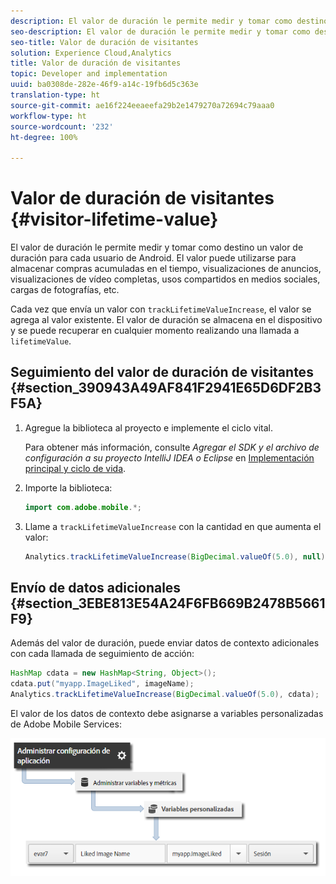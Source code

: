 ```yaml
---
description: El valor de duración le permite medir y tomar como destino un valor de duración para cada usuario de Android. El valor puede utilizarse para almacenar compras acumuladas en el tiempo, visualizaciones de anuncios, visualizaciones de vídeo completas, usos compartidos en medios sociales, cargas de fotografías, etc.
seo-description: El valor de duración le permite medir y tomar como destino un valor de duración para cada usuario de Android. El valor puede utilizarse para almacenar compras acumuladas en el tiempo, visualizaciones de anuncios, visualizaciones de vídeo completas, usos compartidos en medios sociales, cargas de fotografías, etc.
seo-title: Valor de duración de visitantes
solution: Experience Cloud,Analytics
title: Valor de duración de visitantes
topic: Developer and implementation
uuid: ba0308de-282e-46f9-a14c-19fb6d5c363e
translation-type: ht
source-git-commit: ae16f224eeaeefa29b2e1479270a72694c79aaa0
workflow-type: ht
source-wordcount: '232'
ht-degree: 100%

---
```



# Valor de duración de visitantes {#visitor-lifetime-value}

El valor de duración le permite medir y tomar como destino un valor de duración para cada usuario de Android. El valor puede utilizarse para almacenar compras acumuladas en el tiempo, visualizaciones de anuncios, visualizaciones de vídeo completas, usos compartidos en medios sociales, cargas de fotografías, etc.

Cada vez que envía un valor con `trackLifetimeValueIncrease`, el valor se agrega al valor existente. El valor de duración se almacena en el dispositivo y se puede recuperar en cualquier momento realizando una llamada a `lifetimeValue`.

## Seguimiento del valor de duración de visitantes {#section_390943A49AF841F2941E65D6DF2B3F5A}

1. Agregue la biblioteca al proyecto e implemente el ciclo vital.

   Para obtener más información, consulte *Agregar el SDK y el archivo de configuración a su proyecto IntelliJ IDEA o Eclipse* en [Implementación principal y ciclo de vida](/help/android/getting-started/dev-qs.md).
1. Importe la biblioteca:

   ```java
   import com.adobe.mobile.*;
   ```

1. Llame a `trackLifetimeValueIncrease` con la cantidad en que aumenta el valor:

   ```java
   Analytics.trackLifetimeValueIncrease(BigDecimal.valueOf(5.0), null);
   ```

## Envío de datos adicionales {#section_3EBE813E54A24F6FB669B2478B5661F9}

Además del valor de duración, puede enviar datos de contexto adicionales con cada llamada de seguimiento de acción:

```java
HashMap cdata = new HashMap<String, Object>(); 
cdata.put("myapp.ImageLiked", imageName); 
Analytics.trackLifetimeValueIncrease(BigDecimal.valueOf(5.0), cdata);
```

El valor de los datos de contexto debe asignarse a variables personalizadas de Adobe Mobile Services:

![](assets/map-variable-context-ltv.png)

